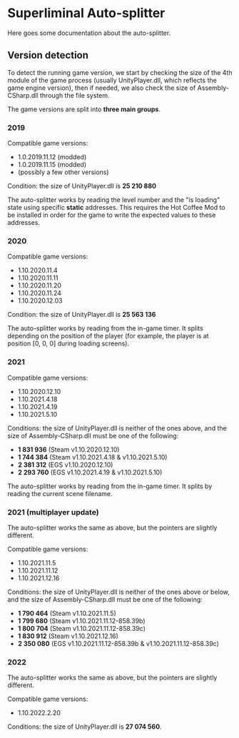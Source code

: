 # Superliminal Auto-splitter

Here goes some documentation about the auto-splitter.

## Version detection

To detect the running game version, we start by checking the size of the 4th module of the game process (usually UnityPlayer.dll, which reflects the game engine version), then if needed, we also check the size of Assembly-CSharp.dll through the file system.

The game versions are split into **three main groups**.

### 2019

Compatible game versions:
- 1.0.2019.11.12 (modded)
- 1.0.2019.11.15 (modded)
- (possibly a few other versions)

Condition: the size of UnityPlayer.dll is **25 210 880**

The auto-splitter works by reading the level number and the "is loading" state using specific **static** addresses. This requires the Hot Coffee Mod to be installed in order for the game to write the expected values to these addresses.

### 2020

Compatible game versions:
- 1.10.2020.11.4
- 1.10.2020.11.11
- 1.10.2020.11.20
- 1.10.2020.11.24
- 1.10.2020.12.03

Condition: the size of UnityPlayer.dll is **25 563 136**

The auto-splitter works by reading from the in-game timer. It splits depending on the position of the player (for example, the player is at position [0, 0, 0] during loading screens).

### 2021

Compatible game versions:
- 1.10.2020.12.10
- 1.10.2021.4.18
- 1.10.2021.4.19
- 1.10.2021.5.10

Conditions: the size of UnityPlayer.dll is neither of the ones above, and the size of Assembly-CSharp.dll must be one of the following:
- **1 831 936** (Steam v1.10.2020.12.10)
- **1 744 384** (Steam v1.10.2021.4.18 & v1.10.2021.5.10)
- **2 381 312** (EGS v1.10.2020.12.10)
- **2 293 760** (EGS v1.10.2021.4.19 & v1.10.2021.5.10)

The auto-splitter works by reading from the in-game timer. It splits by reading the current scene filename.

### 2021 (multiplayer update)

The auto-splitter works the same as above, but the pointers are slightly different.

Compatible game versions:
- 1.10.2021.11.5
- 1.10.2021.11.12
- 1.10.2021.12.16

Conditions: the size of UnityPlayer.dll is neither of the ones above or below, and the size of Assembly-CSharp.dll must be one of the following:
- **1 790 464** (Steam v1.10.2021.11.5)
- **1 799 680** (Steam v1.10.2021.11.12-858.39b)
- **1 800 704** (Steam v1.10.2021.11.12-858.39c)
- **1 830 912** (Steam v1.10.2021.12.16)
- **2 350 080** (EGS v1.10.2021.11.12-858.39b & v1.10.2021.11.12-858.39c)

### 2022

The auto-splitter works the same as above, but the pointers are slightly different.

Compatible game versions:

- 1.10.2022.2.20

Conditions: the size of UnityPlayer.dll is **27 074 560**.
